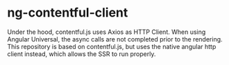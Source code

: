 # ng-contentful-client
Under the hood, contentful.js uses Axios as HTTP Client. When using Angular Universal, the async calls are not completed prior to the rendering. This repository is based on contentful.js, but uses the native angular http client instead, which allows the SSR to run properly.
